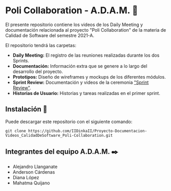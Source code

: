 # Poli Collaboration - A.D.A.M. 🚀

El presente repositorio contiene los videos de los Daily Meeting y documentación relacionada al proyecto "Poli Collaboration" de la materia de Calidad de Software del semestre 2021-A.

El repositorio tendrá las carpetas:

- **Daily Meeting:** El registro de las reuniones realizadas durante los dos Sprints.
- **Documentación:** Información extra que se genere a lo largo del desarrollo del proyecto. 
- **Prototipos:** Diseño de wireframes y mockups de los diferentes módulos. 
- **Sprint Review:** Documentación y videos de la ceremonia ["Sprint Review"](https://www.youtube.com/watch?v=mnjcuVEuGhQ). 
- **Historias de Usuario:** Historias y tareas realizadas en el primer sprint. 


## Instalación 🔧

Puede descargar este repositorio con el siguiente comando:

```
git clone https://github.com/IIDinkaII/Proyecto-Documentacion-Videos_CalidadDeSoftware_Poli-Collaboration.git
```

## Integrantes del equipo A.D.A.M. ✒️

- Alejandro Llanganate
- Anderson Cárdenas
- Diana López
- Mahatma Quijano
